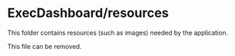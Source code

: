 # ExecDashboard/resources

This folder contains resources (such as images) needed by the application. 

This file can be removed.
